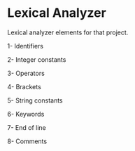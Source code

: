 # Lexical Analyzer

Lexical analyzer elements for that project.

1- Identifiers

2- Integer constants

3- Operators

4- Brackets

5- String constants

6- Keywords

7- End of line

8- Comments
